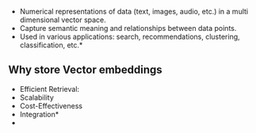* Numerical representations of data (text, images, audio, etc.) in a multi dimensional vector space.
* Capture semantic meaning and relationships between data points. 
* Used in various applications: search, recommendations, clustering, classification, etc.*
## Why store Vector embeddings
* Efficient Retrieval: 
* Scalability
* Cost-Effectiveness
* Integration* 
* 